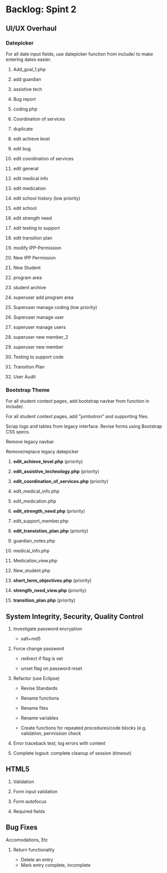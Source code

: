 # Backlog: Spint 2

## UI/UX Overhaul

### Datepicker

For all date input fields, use datepicker function from include/ to make entering dates easier.

1. Add_goal_1.php 

2. add guardian

3. assistive tech

4. Bug report

5. coding.php

6. Coordination of services

7. duplicate

8. edit achieve level

9. edit bug

10. edit coordination of services

11. edit general

12. edit medical info

13. edit medication 

14. edit school history (low priority)

15. edit school

16. edit strength need

17. edit testing to support

18. edit transition plan

19. modify IPP-Permission

20. New IPP Permission

21. New Student

22. program area

23. student archive

24. superuser add program area

25. Superuser manage coding (low priority)

26. Superuser manage user

27. superuser manage users

28. superuser new member_2

29. superuser new member

30. Testing to support code

31. Transition Plan

32. User Audit

### Bootstrap Theme

For all student context pages, add bootstrap navbar from function in include/.

For all student context pages, add "jumbotron" and supporting files.

Scrap logo and tables from legacy interface. Revise forms using Bootstrap CSS specs.

Remove legacy navbar.

Remove/replace legacy datepicker

1. **edit_achieve_level.php**  (priority)

2. **edit_assistive_technology.php**  (priority)

3. **edit_coordination_of_services.php**  (priority)

4. edit_medical_info.php

5. edit_medication.php

6. **edit_strength_need.php**  (priority)

7. edit_support_member.php

8. **edit_transistion_plan.php**  (priority)

9. guardian_notes.php

10. medical_info.php

11. Medicaiton_view.php

12. New_student.php

13. **short_term_objectives.php**  (priority)

14. **strength_need_view.php**  (priority)

15. **transition_plan.php**  (priority)

## System Integrity, Security, Quality Control

1. Investigate password encryption

	* salt+md5

2. Force change password

	* redirect if flag is set

	* unset flag on password reset

3. Refactor (use Eclipse)

	* Revise Standards

	* Rename functions
 	
	* Rename files

	* Rename variables

	* Create functions for repeated procedures/code blocks (e.g. validation, permission check

4. Error traceback test; log errors with content

5. Complete logout: complete cleanup of session (timeout)

## HTML5

1. Validation

2. Form input validation

3. Form autofocus

4. Required fields

## Bug Fixes

Accomodations, Etc

1. Return functionality

	* Delete an entry
	* Mark entry complete, incomplete






